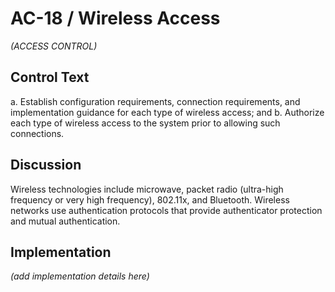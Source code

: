 # AC-18 / Wireless Access

_(ACCESS CONTROL)_

## Control Text


a. Establish configuration requirements, connection requirements, and implementation guidance for each type of wireless access; and
b. Authorize each type of wireless access to the system prior to allowing such connections.

## Discussion

Wireless technologies include microwave, packet radio (ultra-high frequency or very high frequency), 802.11x, and Bluetooth. Wireless networks use authentication protocols that provide authenticator protection and mutual authentication.

## Implementation

_(add implementation details here)_